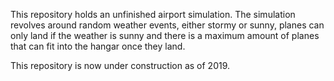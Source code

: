 This repository holds an unfinished airport simulation.
The simulation revolves around random weather events, either stormy or sunny, planes can only land if the weather is sunny and there is a maximum amount of planes that can fit into the hangar once they land.


This repository is now under construction as of 2019.
